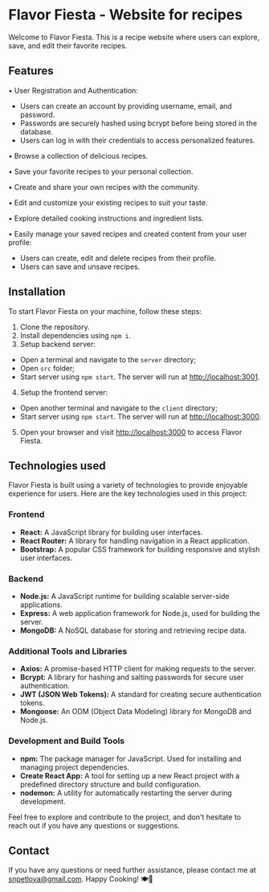 # Flavor Fiesta - Website for recipes

Welcome to Flavor Fiesta. This is a recipe website where users can explore, save, and edit their favorite recipes.

## Features

• User Registration and Authentication:
   - Users can create an account by providing username, email, and password.
   - Passwords are securely hashed using bcrypt before being stored in the database.
   - Users can log in with their credentials to access personalized features.

• Browse a collection of delicious recipes.

• Save your favorite recipes to your personal collection.

• Create and share your own recipes with the community.

• Edit and customize your existing recipes to suit your taste.

• Explore detailed cooking instructions and ingredient lists.

• Easily manage your saved recipes and created content from your user profile:
   - Users can create, edit and delete recipes from their profile.
   - Users can save and unsave recipes.

## Installation

To start Flavor Fiesta on your machine, follow these steps:

1. Clone the repository.
2. Install dependencies using `npm i`.
3. Setup backend server:
  - Open a terminal and navigate to the `server` directory;
  - Open `src` folder;
  - Start server using `npm start`. The server will run at [http://localhost:3001](http://localhost:3001).
4. Setup the frontend server:
  - Open another terminal and navigate to the `client` directory;
  - Start server using `npm start`. The server will run at [http://localhost:3000](http://localhost:3000).
5. Open your browser and visit [http://localhost:3000](http://localhost:3000) to access Flavor Fiesta.

## Technologies used

Flavor Fiesta is built using a variety of technologies to provide enjoyable experience for users. Here are the key technologies used in this project:

### Frontend

- **React:** A JavaScript library for building user interfaces.
- **React Router:** A library for handling navigation in a React application.
- **Bootstrap:** A popular CSS framework for building responsive and stylish user interfaces.

### Backend

- **Node.js:** A JavaScript runtime for building scalable server-side applications.
- **Express:** A web application framework for Node.js, used for building the server.
- **MongoDB:** A NoSQL database for storing and retrieving recipe data.

### Additional Tools and Libraries

- **Axios:** A promise-based HTTP client for making requests to the server.
- **Bcrypt:** A library for hashing and salting passwords for secure user authentication.
- **JWT (JSON Web Tokens):** A standard for creating secure authentication tokens.
- **Mongoose:** An ODM (Object Data Modeling) library for MongoDB and Node.js.

### Development and Build Tools

- **npm:** The package manager for JavaScript. Used for installing and managing project dependencies.
- **Create React App:** A tool for setting up a new React project with a predefined directory structure and build configuration.
- **nodemon:** A utility for automatically restarting the server during development.

Feel free to explore and contribute to the project, and don't hesitate to reach out if you have any questions or suggestions.

## Contact

If you have any questions or need further assistance, please contact me at [snpetlova@gmail.com](mailto:snpetlova@gmail.com). 
Happy Cooking! 🍽🍔
